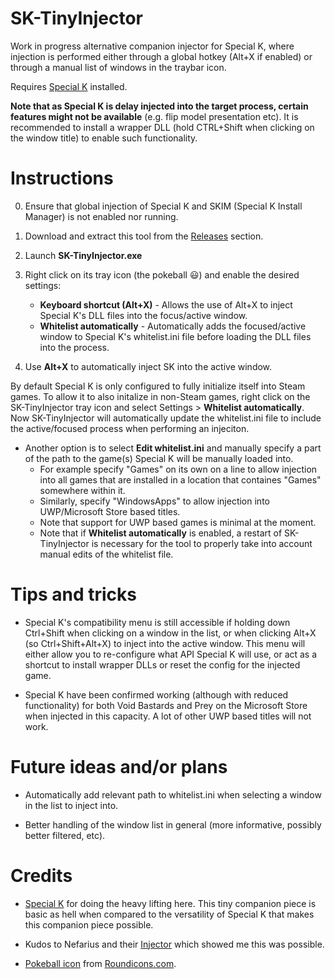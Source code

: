 # SK-TinyInjector

Work in progress alternative companion injector for Special K, where injection is performed either through a global hotkey (Alt+X if enabled) or through a manual list of windows in the traybar icon.

Requires [Special K](https://steamcommunity.com/groups/SpecialK_Mods/discussions/0/) installed.

**Note that as Special K is delay injected into the target process, certain features might not be available** (e.g. flip model presentation etc). It is recommended to install a wrapper DLL (hold CTRL+Shift when clicking on the window title) to enable such functionality.


# Instructions

0. Ensure that global injection of Special K and SKIM (Special K Install Manager) is not enabled nor running.

1. Download and extract this tool from the [Releases](https://github.com/Idearum/SK-AltInjector/releases) section.

2. Launch **SK-TinyInjector.exe**

3. Right click on its tray icon (the pokeball 😃) and enable the desired settings:
   * **Keyboard shortcut (Alt+X)** - Allows the use of Alt+X to inject Special K's DLL files into the focus/active window.
   * **Whitelist automatically** - Automatically adds the focused/active window to Special K's whitelist.ini file before loading the DLL files into the process.
   
4. Use **Alt+X** to automatically inject SK into the active window.

By default Special K is only configured to fully initialize itself into Steam games. To allow it to also initalize in non-Steam games, right click on the SK-TinyInjector tray icon and select Settings > **Whitelist automatically**. Now SK-TinyInjector will automatically update the whitelist.ini file to include the active/focused process when performing an injeciton.
  * Another option is to select **Edit whitelist.ini** and manually specify a part of the path to the game(s) Special K will be manually loaded into.
    * For example specify "Games" on its own on a line to allow injection into all games that are installed in a location that containes "Games" somewhere within it.
    * Similarly, specify "WindowsApps" to allow injection into UWP/Microsoft Store based titles.
     * Note that support for UWP based games is minimal at the moment.
     * Note that if **Whitelist automatically** is enabled, a restart of SK-TinyInjector is necessary for the tool to properly take into account manual edits of the whitelist file.
 

# Tips and tricks

* Special K's compatibility menu is still accessible if holding down Ctrl+Shift when clicking on a window in the list, or when clicking Alt+X (so Ctrl+Shift+Alt+X) to inject into the active window. This menu will either allow you to re-configure what API Special K will use, or act as a shortcut to install wrapper DLLs or reset the config for the injected game.

* Special K have been confirmed working (although with reduced functionality) for both Void Bastards and Prey on the Microsoft Store when injected in this capacity. A lot of other UWP based titles will not work.


# Future ideas and/or plans

* Automatically add relevant path to whitelist.ini when selecting a window in the list to inject into.

* Better handling of the window list in general (more informative, possibly better filtered, etc).


# Credits

* [Special K](https://gitlab.com/Kaldaien/SpecialK/) for doing the heavy lifting here. This tiny companion piece is basic as hell when compared to the versatility of Special K that makes this companion piece possible. 

* Kudos to Nefarius and their [Injector](https://github.com/nefarius/Injector) which showed me this was possible.

* [Pokeball icon](https://www.iconfinder.com/icons/1337537/game_go_play_pokeball_pokemon_icon) from [Roundicons.com](https://roundicons.com/).
